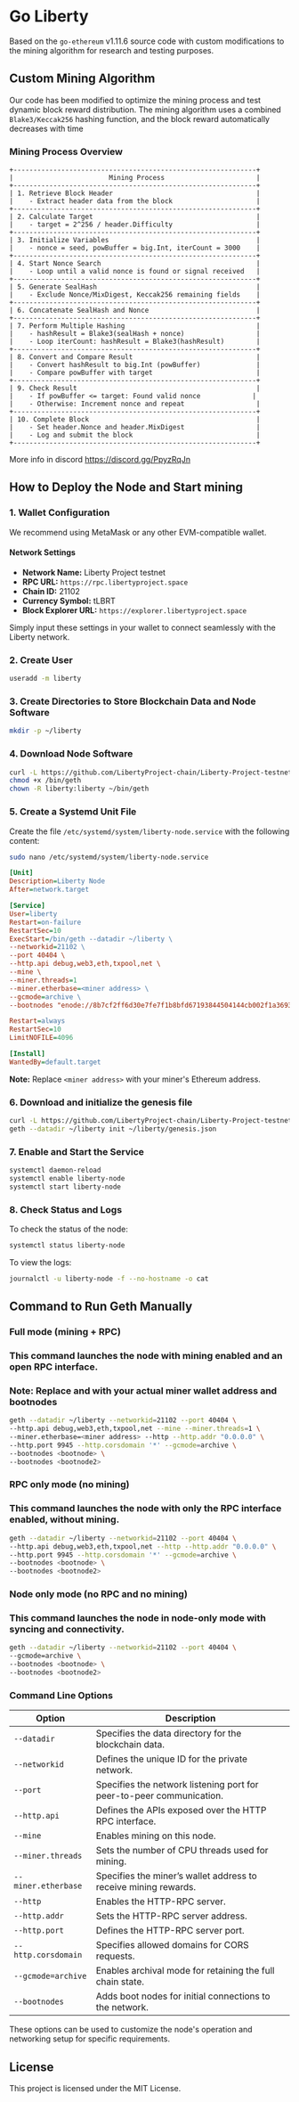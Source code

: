 
# Go Liberty

Based on the `go-ethereum` v1.11.6 source code with custom modifications to the mining algorithm for research and testing purposes.

## Custom Mining Algorithm

Our code has been modified to optimize the mining process and test dynamic block reward distribution. The mining algorithm uses a combined `Blake3/Keccak256` hashing function, and the block reward automatically decreases with time

### Mining Process Overview

```
+-------------------------------------------------------------+
|                        Mining Process                       |
+-------------------------------------------------------------+
| 1. Retrieve Block Header                                    |
|    - Extract header data from the block                     |
+-------------------------------------------------------------+
| 2. Calculate Target                                         |
|    - target = 2^256 / header.Difficulty                     |
+-------------------------------------------------------------+
| 3. Initialize Variables                                     |
|    - nonce = seed, powBuffer = big.Int, iterCount = 3000    |
+-------------------------------------------------------------+
| 4. Start Nonce Search                                       |
|    - Loop until a valid nonce is found or signal received   |
+-------------------------------------------------------------+
| 5. Generate SealHash                                        |
|    - Exclude Nonce/MixDigest, Keccak256 remaining fields    |
+-------------------------------------------------------------+
| 6. Concatenate SealHash and Nonce                           |
+-------------------------------------------------------------+
| 7. Perform Multiple Hashing                                 |
|    - hashResult = Blake3(sealHash + nonce)                  |
|    - Loop iterCount: hashResult = Blake3(hashResult)        |
+-------------------------------------------------------------+
| 8. Convert and Compare Result                               |
|    - Convert hashResult to big.Int (powBuffer)              |
|    - Compare powBuffer with target                          |
+-------------------------------------------------------------+
| 9. Check Result                                             |
|    - If powBuffer <= target: Found valid nonce             |
|    - Otherwise: Increment nonce and repeat                  |
+-------------------------------------------------------------+
| 10. Complete Block                                          |
|    - Set header.Nonce and header.MixDigest                  |
|    - Log and submit the block                               |
+-------------------------------------------------------------+
```
More info in discord
https://discord.gg/PpyzRqJn

## How to Deploy the Node and Start mining

### 1. Wallet Configuration

We recommend using MetaMask or any other EVM-compatible wallet.

#### Network Settings
- **Network Name:** Liberty Project testnet
- **RPC URL:** `https://rpc.libertyproject.space`
- **Chain ID:** 21102
- **Currency Symbol:** tLBRT
- **Block Explorer URL:** `https://explorer.libertyproject.space`

Simply input these settings in your wallet to connect seamlessly with the Liberty network.

### 2. Create User


```bash
useradd -m liberty
```

### 3. Create Directories to Store Blockchain Data and Node Software

```bash
mkdir -p ~/liberty
```

### 4. Download Node Software

```bash
curl -L https://github.com/LibertyProject-chain/Liberty-Project-testnet-phase-2/releases/download/v0.23/geth-linux-amd64 -o /bin/geth
chmod +x /bin/geth
chown -R liberty:liberty ~/bin/geth
```

### 5. Create a Systemd Unit File

Create the file `/etc/systemd/system/liberty-node.service` with the following content:

```bash
sudo nano /etc/systemd/system/liberty-node.service
```

```ini
[Unit]
Description=Liberty Node
After=network.target

[Service]
User=liberty
Restart=on-failure
RestartSec=10
ExecStart=/bin/geth --datadir ~/liberty \
--networkid=21102 \
--port 40404 \
--http.api debug,web3,eth,txpool,net \
--mine \
--miner.threads=1 
--miner.etherbase=<miner address> \
--gcmode=archive \
--bootnodes "enode://8b7cf2ff6d30e7fe7f1b8bfd67193844504144cb002f1a369326d8cd16227f2c2a0a73ee0e658dac2663b92e1af7e2fbae8a46388dfd5db602f704ee56ca8d57@94.142.138.78:40404"

Restart=always
RestartSec=10
LimitNOFILE=4096

[Install]
WantedBy=default.target
```

**Note:** Replace `<miner address>` with your miner's Ethereum address.

### 6. Download and initialize the genesis file

```bash
curl -L https://github.com/LibertyProject-chain/Liberty-Project-testnet-phase-2/releases/download/v0.23/genesis.json -o ~/liberty/genesis.json
geth --datadir ~/liberty init ~/liberty/genesis.json
```



### 7. Enable and Start the Service

```bash
systemctl daemon-reload
systemctl enable liberty-node
systemctl start liberty-node
```

### 8. Check Status and Logs

To check the status of the node:

```bash
systemctl status liberty-node
```

To view the logs:

```bash
journalctl -u liberty-node -f --no-hostname -o cat
```

## Command to Run Geth Manually

### Full mode (mining + RPC)
### This command launches the node with mining enabled and an open RPC interface.
### Note: Replace <miner address> and <bootnode>  with your actual miner wallet address and bootnodes
```bash
geth --datadir ~/liberty --networkid=21102 --port 40404 \
--http.api debug,web3,eth,txpool,net --mine --miner.threads=1 \
--miner.etherbase=<miner address> --http --http.addr "0.0.0.0" \
--http.port 9945 --http.corsdomain '*' --gcmode=archive \
--bootnodes <bootnode> \
--bootnodes <bootnode2>
```

### RPC only mode (no mining)
### This command launches the node with only the RPC interface enabled, without mining.
```bash
geth --datadir ~/liberty --networkid=21102 --port 40404 \
--http.api debug,web3,eth,txpool,net --http --http.addr "0.0.0.0" \
--http.port 9945 --http.corsdomain '*' --gcmode=archive \
--bootnodes <bootnode> \
--bootnodes <bootnode2>
```

### Node only mode (no RPC and no mining)
### This command launches the node in node-only mode with syncing and connectivity.
```bash
geth --datadir ~/liberty --networkid=21102 --port 40404 \
--gcmode=archive \
--bootnodes <bootnode> \
--bootnodes <bootnode2>
```


### Command Line Options

| Option              | Description                                                                                       |
|---------------------|---------------------------------------------------------------------------------------------------|
| `--datadir`        | Specifies the data directory for the blockchain data.                                             |
| `--networkid`      | Defines the unique ID for the private network.                                                    |
| `--port`           | Specifies the network listening port for peer-to-peer communication.                              |
| `--http.api`       | Defines the APIs exposed over the HTTP RPC interface.                                             |
| `--mine`           | Enables mining on this node.                                                                      |
| `--miner.threads`  | Sets the number of CPU threads used for mining.                                                   |
| `--miner.etherbase`| Specifies the miner’s wallet address to receive mining rewards.                                   |
| `--http`           | Enables the HTTP-RPC server.                                                                      |
| `--http.addr`      | Sets the HTTP-RPC server address.                                                                 |
| `--http.port`      | Defines the HTTP-RPC server port.                                                                 |
| `--http.corsdomain`| Specifies allowed domains for CORS requests.                                                      |
| `--gcmode=archive` | Enables archival mode for retaining the full chain state.                                         |
| `--bootnodes`      | Adds boot nodes for initial connections to the network.                                           |

These options can be used to customize the node's operation and networking setup for specific requirements.

## License

This project is licensed under the MIT License.
